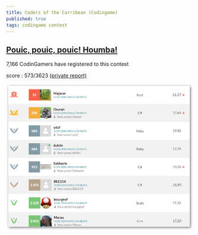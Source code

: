 ```yaml
---
title: Coders of the Carribean (Codingame)
published: true
tags: codingame contest
---
```

## [Pouic, pouic, pouic! Houmba!](https://www.codingame.com/contests/coders-of-the-caribbean)

7,166 CodinGamers have registered to this contest

score : 573/3623 [(private report)](https://www.codingame.com/challengereport/74188696ab758aed45d170859019fdd36384f41)

![caption](/images/codingame_caribean_context.png)
